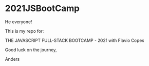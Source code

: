 # 2021JSBootCamp

He everyone!

This is my repo for:

THE JAVASCRIPT FULL-STACK BOOTCAMP - 2021 with Flavio Copes

Good luck on the journey,

Anders
